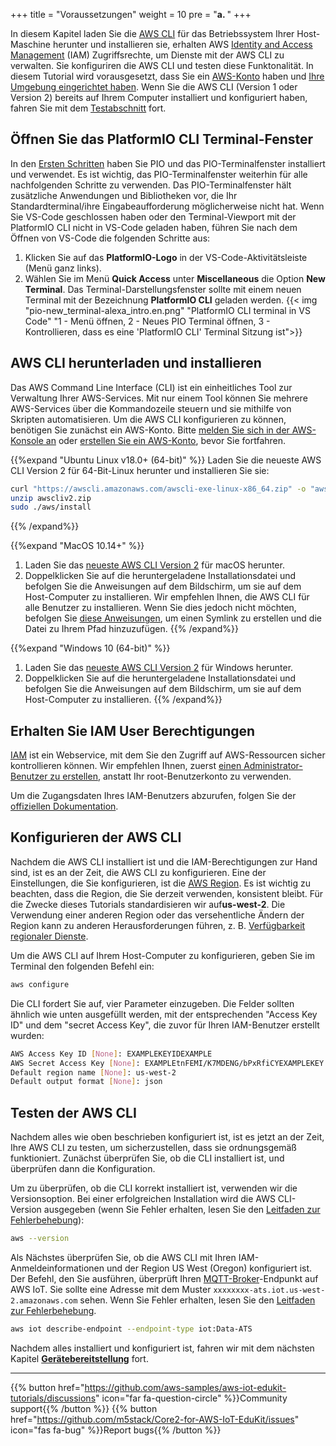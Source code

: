+++
title = "Voraussetzungen"
weight = 10
pre = "<b>a. </b>"
+++

In diesem Kapitel laden Sie die [AWS CLI](https://aws.amazon.com/cli/) für das Betriebssystem Ihrer Host-Maschine herunter und installieren sie, erhalten AWS [Identity and Access Management](https://aws.amazon.com/iam/) (IAM) Zugriffsrechte, um Dienste mit der AWS CLI zu verwalten. Sie konfiguriren die AWS CLI und testen diese Funktonalität. In diesem Tutorial wird vorausgesetzt, dass Sie ein [AWS-Konto](https://console.aws.amazon.com/console/home) haben und [Ihre Umgebung eingerichtet haben](../getting-started/prerequisites.html). Wenn Sie die AWS CLI (Version 1 oder Version 2) bereits auf Ihrem Computer installiert und konfiguriert haben, fahren Sie mit dem [Testabschnitt](#testen-der-aws-cli) fort.

## Öffnen Sie das PlatformIO CLI Terminal-Fenster
In den [Ersten Schritten](../getting-started.html) haben Sie PIO und das PIO-Terminalfenster installiert und verwendet. Es ist wichtig, das PIO-Terminalfenster weiterhin für alle nachfolgenden Schritte zu verwenden. Das PIO-Terminalfenster hält zusätzliche Anwendungen und Bibliotheken vor, die Ihr Standardterminal/ihre Eingabeaufforderung möglicherweise nicht hat.
Wenn Sie VS-Code geschlossen haben oder den Terminal-Viewport mit der PlatformIO CLI nicht in VS-Code geladen haben, führen Sie nach dem Öffnen von VS-Code die folgenden Schritte aus:
1) Klicken Sie auf das **PlatformIO-Logo** in der VS-Code-Aktivitätsleiste (Menü ganz links).
2) Wählen Sie im Menü **Quick Access** unter **Miscellaneous** die Option **New Terminal**. Das Terminal-Darstellungsfenster sollte mit einem neuen Terminal mit der Bezeichnung **PlatformIO CLI** geladen werden.
   {{< img "pio-new_terminal-alexa_intro.en.png" "PlatformIO CLI terminal in VS Code" "1 - Menü öffnen, 2 - Neues PIO Terminal öffnen, 3 - Kontrollieren, dass es eine 'PlatformIO CLI' Terminal Sitzung ist">}}

## AWS CLI herunterladen und installieren
Das AWS Command Line Interface (CLI) ist ein einheitliches Tool zur Verwaltung Ihrer AWS-Services. Mit nur einem Tool können Sie mehrere AWS-Services über die Kommandozeile steuern und sie mithilfe von Skripten automatisieren. Um die AWS CLI konfigurieren zu können, benötigen Sie zunächst ein AWS-Konto. Bitte [melden Sie sich in der AWS-Konsole an](https://console.aws.amazon.com/console/home) oder [erstellen Sie ein AWS-Konto](https://portal.aws.amazon.com/billing/signup#/start), bevor Sie fortfahren.

{{%expand "Ubuntu Linux v18.0+ (64-bit)" %}}
Laden Sie die neueste AWS CLI Version 2 für 64-Bit-Linux herunter und installieren Sie sie:
   ```bash
   curl "https://awscli.amazonaws.com/awscli-exe-linux-x86_64.zip" -o "awscliv2.zip"
   unzip awscliv2.zip
   sudo ./aws/install
   ```
{{% /expand%}}

{{%expand "MacOS 10.14+" %}}
1) Laden Sie das [neueste AWS CLI Version 2](https://awscli.amazonaws.com/AWSCLIV2.pkg) für macOS herunter.
2) Doppelklicken Sie auf die heruntergeladene Installationsdatei und befolgen Sie die Anweisungen auf dem Bildschirm, um sie auf dem Host-Computer zu installieren. Wir empfehlen Ihnen, die AWS CLI für alle Benutzer zu installieren. Wenn Sie dies jedoch nicht möchten, befolgen Sie [diese Anweisungen](https://docs.aws.amazon.com/cli/latest/userguide/install-cliv2-mac.html#cliv2-mac-install-gui), um einen Symlink zu erstellen und die Datei zu Ihrem Pfad hinzuzufügen.
   {{% /expand%}}

{{%expand "Windows 10 (64-bit)" %}}
1) Laden Sie das [neueste AWS CLI Version 2](https://awscli.amazonaws.com/AWSCLIV2.msi) für Windows herunter.
2) Doppelklicken Sie auf die heruntergeladene Installationsdatei und befolgen Sie die Anweisungen auf dem Bildschirm, um sie auf dem Host-Computer zu installieren.
   {{% /expand%}}

## Erhalten Sie IAM User Berechtigungen
[IAM](https://docs.aws.amazon.com/IAM/latest/UserGuide/introduction.html) ist ein Webservice, mit dem Sie den Zugriff auf AWS-Ressourcen sicher kontrollieren können. Wir empfehlen Ihnen, zuerst [einen Administrator-Benutzer zu erstellen](https://docs.aws.amazon.com/IAM/latest/UserGuide/getting-started_create-admin-group.html), anstatt Ihr root-Benutzerkonto zu verwenden.

Um die Zugangsdaten Ihres IAM-Benutzers abzurufen, folgen Sie der [offiziellen Dokumentation](https://docs.aws.amazon.com/cli/latest/userguide/cli-configure-quickstart.html#cli-configure-quickstart-config).

## Konfigurieren der AWS CLI
Nachdem die AWS CLI installiert ist und die IAM-Berechtigungen zur Hand sind, ist es an der Zeit, die AWS CLI zu konfigurieren. Eine der Einstellungen, die Sie konfigurieren, ist die [AWS Region](https://docs.aws.amazon.com/AWSEC2/latest/UserGuide/using-regions-availability-zones.html). Es ist wichtig zu beachten, dass die Region, die Sie derzeit verwenden, konsistent bleibt. Für die Zwecke dieses Tutorials standardisieren wir auf**us-west-2**. Die Verwendung einer anderen Region oder das versehentliche Ändern der Region kann zu anderen Herausforderungen führen, z. B. [Verfügbarkeit regionaler Dienste](https://aws.amazon.com/about-aws/global-infrastructure/regional-product-services/).

Um die AWS CLI auf Ihrem Host-Computer zu konfigurieren, geben Sie im Terminal den folgenden Befehl ein:
```bash
aws configure
```

Die CLI fordert Sie auf, vier Parameter einzugeben. Die Felder sollten ähnlich wie unten ausgefüllt werden, mit der entsprechenden "Access Key ID" und dem "secret Access Key", die zuvor für Ihren IAM-Benutzer erstellt wurden:
```bash
AWS Access Key ID [None]: EXAMPLEKEYIDEXAMPLE
AWS Secret Access Key [None]: EXAMPLEtnFEMI/K7MDENG/bPxRfiCYEXAMPLEKEY
Default region name [None]: us-west-2
Default output format [None]: json
```

## Testen der AWS CLI
Nachdem alles wie oben beschrieben konfiguriert ist, ist es jetzt an der Zeit, Ihre AWS CLI zu testen, um sicherzustellen, dass sie ordnungsgemäß funktioniert. Zunächst überprüfen Sie, ob die CLI installiert ist, und überprüfen dann die Konfiguration.

Um zu überprüfen, ob die CLI korrekt installiert ist, verwenden wir die Versionsoption. Bei einer erfolgreichen Installation wird die AWS CLI-Version ausgegeben (wenn Sie Fehler erhalten, lesen Sie den [Leitfaden zur Fehlerbehebung](https://docs.aws.amazon.com/cli/latest/userguide/cli-chap-troubleshooting.html)):
```bash
aws --version
```

Als Nächstes überprüfen Sie, ob die AWS CLI mit Ihren IAM-Anmeldeinformationen und der Region US West (Oregon) konfiguriert ist. Der Befehl, den Sie ausführen, überprüft Ihren [MQTT-Broker](https://docs.aws.amazon.com/iot/latest/developerguide/protocols.html)-Endpunkt auf AWS IoT. Sie sollte eine Adresse mit dem Muster `xxxxxxxx-ats.iot.us-west-2.amazonaws.com` sehen. Wenn Sie Fehler erhalten, lesen Sie den [Leitfaden zur Fehlerbehebung](https://docs.aws.amazon.com/cli/latest/userguide/cli-chap-troubleshooting.html).
```bash
aws iot describe-endpoint --endpoint-type iot:Data-ATS
```


Nachdem alles installiert und konfiguriert ist, fahren wir mit dem nächsten Kapitel [**Gerätebereitstellung**](device-provisioning.html) fort.

---
{{% button href="https://github.com/aws-samples/aws-iot-edukit-tutorials/discussions" icon="far fa-question-circle" %}}Community support{{% /button %}} {{% button href="https://github.com/m5stack/Core2-for-AWS-IoT-EduKit/issues" icon="fas fa-bug" %}}Report bugs{{% /button %}}